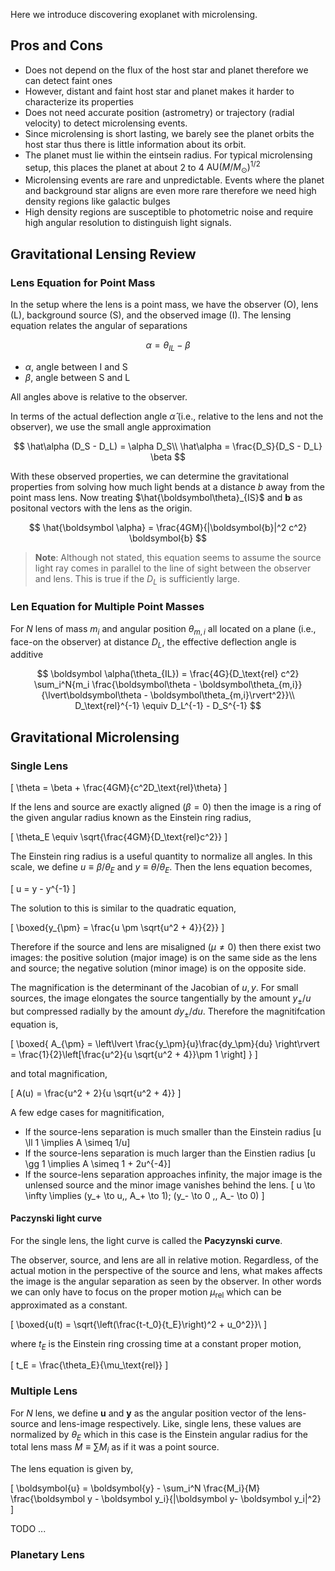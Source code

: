 Here we introduce discovering exoplanet with microlensing.

## Pros and Cons

* Does not depend on the flux of the host star and planet therefore we can detect faint ones
* However, distant and faint host star and planet makes it harder to characterize its properties
* Does not need accurate position (astrometry) or trajectory (radial velocity) to detect microlensing events.
* Since microlensing is short lasting, we barely see the planet orbits the host star thus there is little information about its orbit.
* The planet must lie within the eintsein radius. For typical microlensing setup, this places the planet at about $2$ to $4$ $\text{AU} (M/M_\odot)^{1/2}$
* Microlensing events are rare and unpredictable. Events where the planet and background star aligns are even more rare therefore we need high density regions like galactic bulges
* High density regions are susceptible to photometric noise and require high angular resolution to distinguish light signals.

## Gravitational Lensing Review

### Lens Equation for Point Mass

In the setup where the lens is a point mass, we have the observer (O), lens (L), background source (S), and the observed image (I). The lensing equation relates the angular of separations

$$
  \alpha = \theta_{IL} - \beta
$$

* $\alpha$, angle between I and S
* $\beta$, angle between S and L

All angles above is relative to the observer.

In terms of the actual deflection angle $\hat \alpha$ (i.e., relative to the lens and not the observer), we use the small angle approximation

$$
  \hat\alpha (D_S - D_L) = \alpha D_S\\
  \hat\alpha = \frac{D_S}{D_S - D_L} \beta
$$

With these observed properties, we can determine the gravitational properties from solving how much light bends at a distance $b$ away from the point mass lens. Now treating $\hat{\boldsymbol\theta}_{IS}$ and $\boldsymbol b$ as positonal vectors with the lens as the origin.

$$
  \hat{\boldsymbol \alpha} = \frac{4GM}{|\boldsymbol{b}|^2 c^2} \boldsymbol{b}
$$

> **Note**: Although not stated, this equation seems to assume the source light ray comes in parallel to the line of sight between the observer and lens. This is true if the $D_L$ is sufficiently large.

### Len Equation for Multiple Point Masses
For $N$ lens of mass $m_i$ and angular position $\theta_{m,i}$ all located on a plane (i.e., face-on the observer) at distance $D_L$, the effective deflection angle is additive

$$
  \boldsymbol \alpha(\theta_{IL}) = \frac{4G}{D_\text{rel} c^2} \sum_i^N{m_i \frac{\boldsymbol\theta - \boldsymbol\theta_{m,i}}{\lvert\boldsymbol\theta - \boldsymbol\theta_{m,i}\rvert^2}}\\
  D_\text{rel}^{-1} \equiv D_L^{-1} - D_S^{-1}
$$

## Gravitational Microlensing
### Single Lens

\[
  \theta = \beta + \frac{4GM}{c^2D_\text{rel}\theta}
\]

If the lens and source are exactly aligned ($\beta = 0$) then the image is a ring of the given angular radius known as the Einstein ring radius,

\[
  \theta_E \equiv \sqrt{\frac{4GM}{D_\text{rel}c^2}}
\]

The Einstein ring radius is a useful quantity to normalize all angles. In this scale, we define $u \equiv \beta/\theta_E$ and $y \equiv \theta/\theta_E$. Then the lens equation becomes,

\[
  u = y - y^{-1}
\]

The solution to this is similar to the quadratic equation,

\[
  \boxed{y_{\pm} = \frac{u \pm \sqrt{u^2 + 4}}{2}}
\]

Therefore if the source and lens are misaligned ($\mu \neq 0$) then there exist two images: the positive solution (major image) is on the same side as the lens and source; the negative solution (minor image) is on the opposite side.

The magnification is the determinant of the Jacobian of $u, y$. For small sources, the image elongates the source tangentially by the amount $y_\pm/u$ but compressed radially by the amount $dy_\pm/du$. Therefore the magnitifcation equation is,

\[
\boxed{
A_{\pm} = \left\lvert \frac{y_\pm}{u}\frac{dy_\pm}{du} \right\rvert = \frac{1}{2}\left[\frac{u^2}{u \sqrt{u^2 + 4}}\pm 1 \right]
}
\]

and total magnification,

\[
  A(u) = \frac{u^2 + 2}{u \sqrt{u^2 + 4}}
\]

A few edge cases for magnitification,

* If the source-lens separation is much smaller than the Einstein radius
  \[u \ll 1 \implies A \simeq 1/u\]
* If the source-lens separation is much larger than the Einstien radius
  \[u \gg 1 \implies A \simeq 1 + 2u^{-4}\]
* If the source-lens separation approaches infinity, the major image is the unlensed source and the minor image vanishes behind the lens.
  \[ u \to \infty \implies (y_+ \to u\,, A_+ \to 1); (y_- \to 0 \,, A_- \to 0)  \]

#### Paczynski light curve

For the single lens, the light curve is called the **Pacyzynski curve**.

The observer, source, and lens are all in relative motion. Regardless, of the actual motion in the perspective of the source and lens, what makes affects the image is the angular separation as seen by the observer. In other words we can only have to focus on the proper motion $\mu_\text{rel}$ which can be approximated as a constant.

\[
  \boxed{u(t) = \sqrt{\left(\frac{t-t_0}{t_E}\right)^2 + u_0^2}}\\
\]

where $t_E$ is the Einstein ring crossing time at a constant proper motion,

\[
  t_E = \frac{\theta_E}{\mu_\text{rel}}
\]

### Multiple Lens
For $N$ lens, we define $\boldsymbol{u}$ and $\boldsymbol{y}$ as the angular position vector of the lens-source and lens-image respectively. Like, single lens, these values are normalized by $\theta_E$ which in this case is the Einstein angular radius for the total lens mass $M \equiv \sum M_i$ as if it was a point source.

The lens equation is given by,

\[
  \boldsymbol{u} = \boldsymbol{y} - \sum_i^N \frac{M_i}{M} \frac{\boldsymbol y - \boldsymbol y_i}{|\boldsymbol y- \boldsymbol y_i|^2}
\]

TODO ...

### Planetary Lens